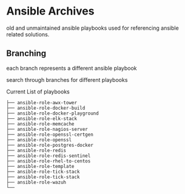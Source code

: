 # Ansible Archives 

old and unmaintained ansible playbooks used for referencing 
ansible related solutions. 

## Branching 
each branch represents a different ansible playbook 

search through branches for different playbooks

Current List of playbooks 
```
├── ansible-role-awx-tower
├── ansible-role-docker-build
├── ansible-role-docker-playground
├── ansible-role-elk-stack
├── ansible-role-memcache
├── ansible-role-nagios-server
├── ansible-role-openssl-certgen
├── ansible-role-openssl
├── ansible-role-postgres-docker
├── ansible-role-redis
├── ansible-role-redis-sentinel
├── ansible-role-rhel-to-centos
├── ansible-role-template
├── ansible-role-tick-stack
├── ansible-role-tick-stack
├── ansible-role-wazuh
└── 
```
